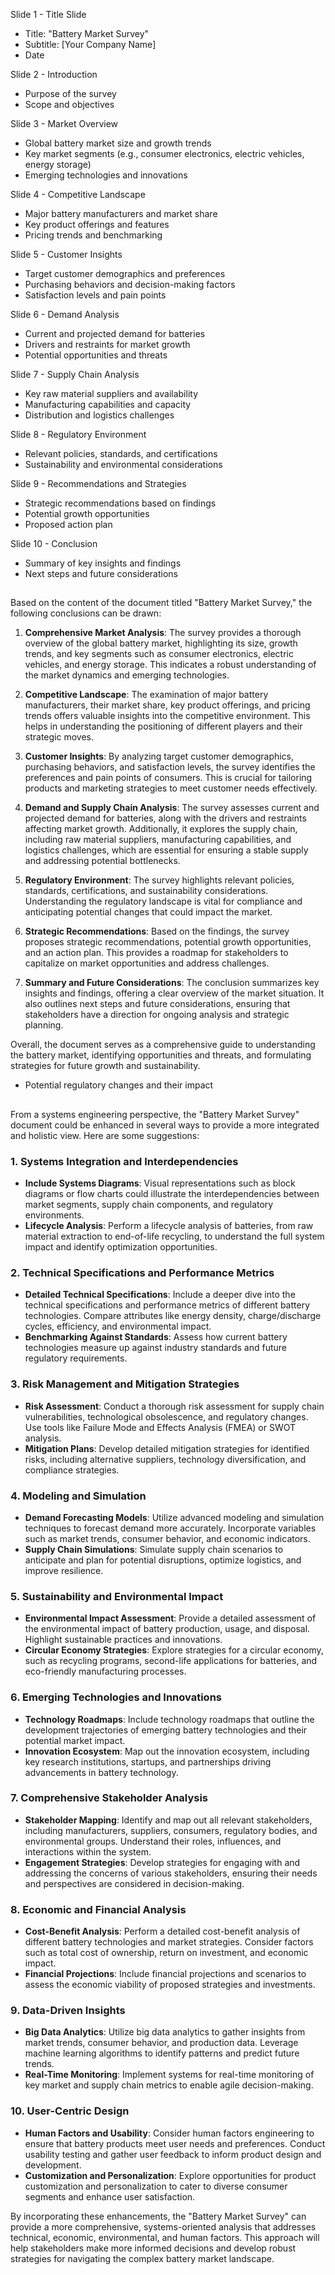 Slide 1 - Title Slide
- Title: "Battery Market Survey"
- Subtitle: [Your Company Name]
- Date

Slide 2 - Introduction
- Purpose of the survey
- Scope and objectives

Slide 3 - Market Overview
- Global battery market size and growth trends
- Key market segments (e.g., consumer electronics, electric vehicles, energy storage)
- Emerging technologies and innovations

Slide 4 - Competitive Landscape
- Major battery manufacturers and market share
- Key product offerings and features
- Pricing trends and benchmarking

Slide 5 - Customer Insights
- Target customer demographics and preferences
- Purchasing behaviors and decision-making factors
- Satisfaction levels and pain points

Slide 6 - Demand Analysis
- Current and projected demand for batteries
- Drivers and restraints for market growth
- Potential opportunities and threats

Slide 7 - Supply Chain Analysis
- Key raw material suppliers and availability
- Manufacturing capabilities and capacity
- Distribution and logistics challenges

Slide 8 - Regulatory Environment
- Relevant policies, standards, and certifications
- Sustainability and environmental considerations


Slide 9 - Recommendations and Strategies
- Strategic recommendations based on findings
- Potential growth opportunities
- Proposed action plan

Slide 10 - Conclusion
- Summary of key insights and findings
- Next steps and future considerations

##
  Based on the content of the document titled "Battery Market Survey," the following conclusions can be drawn:

1. **Comprehensive Market Analysis**: The survey provides a thorough overview of the global battery market, highlighting its size, growth trends, and key segments such as consumer electronics, electric vehicles, and energy storage. This indicates a robust understanding of the market dynamics and emerging technologies.

2. **Competitive Landscape**: The examination of major battery manufacturers, their market share, key product offerings, and pricing trends offers valuable insights into the competitive environment. This helps in understanding the positioning of different players and their strategic moves.

3. **Customer Insights**: By analyzing target customer demographics, purchasing behaviors, and satisfaction levels, the survey identifies the preferences and pain points of consumers. This is crucial for tailoring products and marketing strategies to meet customer needs effectively.

4. **Demand and Supply Chain Analysis**: The survey assesses current and projected demand for batteries, along with the drivers and restraints affecting market growth. Additionally, it explores the supply chain, including raw material suppliers, manufacturing capabilities, and logistics challenges, which are essential for ensuring a stable supply and addressing potential bottlenecks.

5. **Regulatory Environment**: The survey highlights relevant policies, standards, certifications, and sustainability considerations. Understanding the regulatory landscape is vital for compliance and anticipating potential changes that could impact the market.

6. **Strategic Recommendations**: Based on the findings, the survey proposes strategic recommendations, potential growth opportunities, and an action plan. This provides a roadmap for stakeholders to capitalize on market opportunities and address challenges.

7. **Summary and Future Considerations**: The conclusion summarizes key insights and findings, offering a clear overview of the market situation. It also outlines next steps and future considerations, ensuring that stakeholders have a direction for ongoing analysis and strategic planning.

Overall, the document serves as a comprehensive guide to understanding the battery market, identifying opportunities and threats, and formulating strategies for future growth and sustainability.
- Potential regulatory changes and their impact

##
From a systems engineering perspective, the "Battery Market Survey" document could be enhanced in several ways to provide a more integrated and holistic view. Here are some suggestions:

### 1. **Systems Integration and Interdependencies**
- **Include Systems Diagrams**: Visual representations such as block diagrams or flow charts could illustrate the interdependencies between market segments, supply chain components, and regulatory environments.
- **Lifecycle Analysis**: Perform a lifecycle analysis of batteries, from raw material extraction to end-of-life recycling, to understand the full system impact and identify optimization opportunities.

### 2. **Technical Specifications and Performance Metrics**
- **Detailed Technical Specifications**: Include a deeper dive into the technical specifications and performance metrics of different battery technologies. Compare attributes like energy density, charge/discharge cycles, efficiency, and environmental impact.
- **Benchmarking Against Standards**: Assess how current battery technologies measure up against industry standards and future regulatory requirements.

### 3. **Risk Management and Mitigation Strategies**
- **Risk Assessment**: Conduct a thorough risk assessment for supply chain vulnerabilities, technological obsolescence, and regulatory changes. Use tools like Failure Mode and Effects Analysis (FMEA) or SWOT analysis.
- **Mitigation Plans**: Develop detailed mitigation strategies for identified risks, including alternative suppliers, technology diversification, and compliance strategies.

### 4. **Modeling and Simulation**
- **Demand Forecasting Models**: Utilize advanced modeling and simulation techniques to forecast demand more accurately. Incorporate variables such as market trends, consumer behavior, and economic indicators.
- **Supply Chain Simulations**: Simulate supply chain scenarios to anticipate and plan for potential disruptions, optimize logistics, and improve resilience.

### 5. **Sustainability and Environmental Impact**
- **Environmental Impact Assessment**: Provide a detailed assessment of the environmental impact of battery production, usage, and disposal. Highlight sustainable practices and innovations.
- **Circular Economy Strategies**: Explore strategies for a circular economy, such as recycling programs, second-life applications for batteries, and eco-friendly manufacturing processes.

### 6. **Emerging Technologies and Innovations**
- **Technology Roadmaps**: Include technology roadmaps that outline the development trajectories of emerging battery technologies and their potential market impact.
- **Innovation Ecosystem**: Map out the innovation ecosystem, including key research institutions, startups, and partnerships driving advancements in battery technology.

### 7. **Comprehensive Stakeholder Analysis**
- **Stakeholder Mapping**: Identify and map out all relevant stakeholders, including manufacturers, suppliers, consumers, regulatory bodies, and environmental groups. Understand their roles, influences, and interactions within the system.
- **Engagement Strategies**: Develop strategies for engaging with and addressing the concerns of various stakeholders, ensuring their needs and perspectives are considered in decision-making.

### 8. **Economic and Financial Analysis**
- **Cost-Benefit Analysis**: Perform a detailed cost-benefit analysis of different battery technologies and market strategies. Consider factors such as total cost of ownership, return on investment, and economic impact.
- **Financial Projections**: Include financial projections and scenarios to assess the economic viability of proposed strategies and investments.

### 9. **Data-Driven Insights**
- **Big Data Analytics**: Utilize big data analytics to gather insights from market trends, consumer behavior, and production data. Leverage machine learning algorithms to identify patterns and predict future trends.
- **Real-Time Monitoring**: Implement systems for real-time monitoring of key market and supply chain metrics to enable agile decision-making.

### 10. **User-Centric Design**
- **Human Factors and Usability**: Consider human factors engineering to ensure that battery products meet user needs and preferences. Conduct usability testing and gather user feedback to inform product design and development.
- **Customization and Personalization**: Explore opportunities for product customization and personalization to cater to diverse consumer segments and enhance user satisfaction.

By incorporating these enhancements, the "Battery Market Survey" can provide a more comprehensive, systems-oriented analysis that addresses technical, economic, environmental, and human factors. This approach will help stakeholders make more informed decisions and develop robust strategies for navigating the complex battery market landscape.

